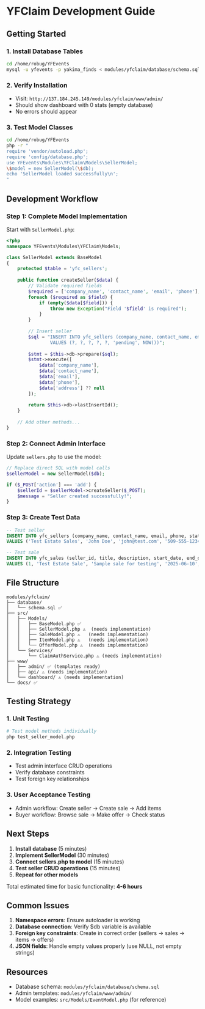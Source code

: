 # YFClaim Development Guide

## Getting Started

### 1. Install Database Tables
```bash
cd /home/robug/YFEvents
mysql -u yfevents -p yakima_finds < modules/yfclaim/database/schema.sql
```

### 2. Verify Installation
- Visit: `http://137.184.245.149/modules/yfclaim/www/admin/`
- Should show dashboard with 0 stats (empty database)
- No errors should appear

### 3. Test Model Classes
```bash
cd /home/robug/YFEvents
php -r "
require 'vendor/autoload.php';
require 'config/database.php';
use YFEvents\Modules\YFClaim\Models\SellerModel;
\$model = new SellerModel(\$db);
echo 'SellerModel loaded successfully\n';
"
```

## Development Workflow

### Step 1: Complete Model Implementation
Start with `SellerModel.php`:

```php
<?php
namespace YFEvents\Modules\YFClaim\Models;

class SellerModel extends BaseModel 
{
    protected $table = 'yfc_sellers';
    
    public function createSeller($data) {
        // Validate required fields
        $required = ['company_name', 'contact_name', 'email', 'phone'];
        foreach ($required as $field) {
            if (empty($data[$field])) {
                throw new Exception("Field '$field' is required");
            }
        }
        
        // Insert seller
        $sql = "INSERT INTO yfc_sellers (company_name, contact_name, email, phone, address, status, created_at) 
                VALUES (?, ?, ?, ?, ?, 'pending', NOW())";
        
        $stmt = $this->db->prepare($sql);
        $stmt->execute([
            $data['company_name'],
            $data['contact_name'], 
            $data['email'],
            $data['phone'],
            $data['address'] ?? null
        ]);
        
        return $this->db->lastInsertId();
    }
    
    // Add other methods...
}
```

### Step 2: Connect Admin Interface
Update `sellers.php` to use the model:

```php
// Replace direct SQL with model calls
$sellerModel = new SellerModel($db);

if ($_POST['action'] === 'add') {
    $sellerId = $sellerModel->createSeller($_POST);
    $message = "Seller created successfully!";
}
```

### Step 3: Create Test Data
```sql
-- Test seller
INSERT INTO yfc_sellers (company_name, contact_name, email, phone, status) 
VALUES ('Test Estate Sales', 'John Doe', 'john@test.com', '509-555-1234', 'approved');

-- Test sale
INSERT INTO yfc_sales (seller_id, title, description, start_date, end_date, status) 
VALUES (1, 'Test Estate Sale', 'Sample sale for testing', '2025-06-10', '2025-06-12', 'active');
```

## File Structure
```
modules/yfclaim/
├── database/
│   └── schema.sql ✅
├── src/
│   ├── Models/
│   │   ├── BaseModel.php ✅
│   │   ├── SellerModel.php ⚠️  (needs implementation)
│   │   ├── SaleModel.php ⚠️   (needs implementation)
│   │   ├── ItemModel.php ⚠️   (needs implementation)
│   │   └── OfferModel.php ⚠️  (needs implementation)
│   └── Services/
│       └── ClaimAuthService.php ⚠️ (needs implementation)
├── www/
│   ├── admin/ ✅ (templates ready)
│   ├── api/ ⚠️ (needs implementation)
│   └── dashboard/ ⚠️ (needs implementation)
└── docs/ ✅
```

## Testing Strategy

### 1. Unit Testing
```bash
# Test model methods individually
php test_seller_model.php
```

### 2. Integration Testing
- Test admin interface CRUD operations
- Verify database constraints
- Test foreign key relationships

### 3. User Acceptance Testing
- Admin workflow: Create seller → Create sale → Add items
- Buyer workflow: Browse sale → Make offer → Check status

## Next Steps

1. **Install database** (5 minutes)
2. **Implement SellerModel** (30 minutes)
3. **Connect sellers.php to model** (15 minutes)
4. **Test seller CRUD operations** (15 minutes)
5. **Repeat for other models**

Total estimated time for basic functionality: **4-6 hours**

## Common Issues

1. **Namespace errors**: Ensure autoloader is working
2. **Database connection**: Verify $db variable is available
3. **Foreign key constraints**: Create in correct order (sellers → sales → items → offers)
4. **JSON fields**: Handle empty values properly (use NULL, not empty strings)

## Resources

- Database schema: `modules/yfclaim/database/schema.sql`
- Admin templates: `modules/yfclaim/www/admin/`
- Model examples: `src/Models/EventModel.php` (for reference)